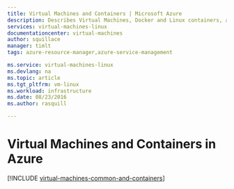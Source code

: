 ```yaml
---
title: Virtual Machines and Containers | Microsoft Azure
description: Describes Virtual Machines, Docker and Linux containers, and their usage in groups of each in Azure, including the benefits of each and scenarios in which each approach works very well.
services: virtual-machines-linux
documentationcenter: virtual-machines
author: squillace
manager: timlt
tags: azure-resource-manager,azure-service-management

ms.service: virtual-machines-linux
ms.devlang: na
ms.topic: article
ms.tgt_pltfrm: vm-linux
ms.workload: infrastructure
ms.date: 08/23/2016
ms.author: rasquill

---
```

# Virtual Machines and Containers in Azure
[!INCLUDE [virtual-machines-common-and-containers](../../includes/virtual-machines-common-containers.md)]

